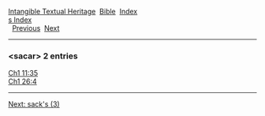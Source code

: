 [Intangible Textual Heritage](../../index)  [Bible](../index) 
[Index](index)   
[s Index](_s_)  
  [Previous](c09687)  [Next](c09689) 

------------------------------------------------------------------------

### &lt;sacar&gt; 2 entries

[Ch1 11:35](../kjv/ch1011.htm#035)  
[Ch1 26:4](../kjv/ch1026.htm#004)  

------------------------------------------------------------------------

[Next: sack's (3)](c09689)
